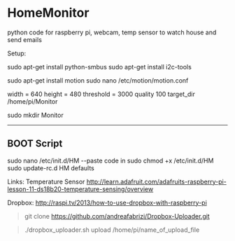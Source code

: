 HomeMonitor
===========

python code for raspberry pi, webcam, temp sensor to watch house and send emails

Setup:

sudo apt-get install python-smbus
sudo apt-get install i2c-tools

sudo apt-get install motion
sudo nano /etc/motion/motion.conf

width = 640
height = 480
threshold = 3000
quality 100
target_dir /home/pi/Monitor


sudo mkdir Monitor


----------
BOOT Script
----------
sudo nano /etc/init.d/HM
--paste code in
sudo chmod +x /etc/init.d/HM
sudo update-rc.d HM defaults


Links:
Temperature Sensor
http://learn.adafruit.com/adafruits-raspberry-pi-lesson-11-ds18b20-temperature-sensing/overview

Dropbox:
http://raspi.tv/2013/how-to-use-dropbox-with-raspberry-pi
>git clone https://github.com/andreafabrizi/Dropbox-Uploader.git

>./dropbox_uploader.sh upload /home/pi/name_of_upload_file
